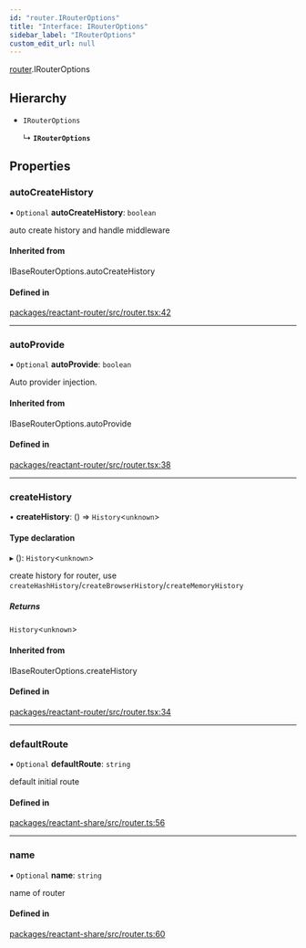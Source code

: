 ```yaml
---
id: "router.IRouterOptions"
title: "Interface: IRouterOptions"
sidebar_label: "IRouterOptions"
custom_edit_url: null
---
```


[router](../modules/router.md).IRouterOptions

## Hierarchy

- `IRouterOptions`

  ↳ **`IRouterOptions`**

## Properties

### autoCreateHistory

• `Optional` **autoCreateHistory**: `boolean`

auto create history and handle middleware

#### Inherited from

IBaseRouterOptions.autoCreateHistory

#### Defined in

[packages/reactant-router/src/router.tsx:42](https://github.com/unadlib/reactant/blob/5459ef00/packages/reactant-router/src/router.tsx#L42)

___

### autoProvide

• `Optional` **autoProvide**: `boolean`

Auto provider injection.

#### Inherited from

IBaseRouterOptions.autoProvide

#### Defined in

[packages/reactant-router/src/router.tsx:38](https://github.com/unadlib/reactant/blob/5459ef00/packages/reactant-router/src/router.tsx#L38)

___

### createHistory

• **createHistory**: () => `History`<`unknown`\>

#### Type declaration

▸ (): `History`<`unknown`\>

create history for router, use `createHashHistory`/`createBrowserHistory`/`createMemoryHistory`

##### Returns

`History`<`unknown`\>

#### Inherited from

IBaseRouterOptions.createHistory

#### Defined in

[packages/reactant-router/src/router.tsx:34](https://github.com/unadlib/reactant/blob/5459ef00/packages/reactant-router/src/router.tsx#L34)

___

### defaultRoute

• `Optional` **defaultRoute**: `string`

default initial route

#### Defined in

[packages/reactant-share/src/router.ts:56](https://github.com/unadlib/reactant/blob/5459ef00/packages/reactant-share/src/router.ts#L56)

___

### name

• `Optional` **name**: `string`

name of router

#### Defined in

[packages/reactant-share/src/router.ts:60](https://github.com/unadlib/reactant/blob/5459ef00/packages/reactant-share/src/router.ts#L60)
